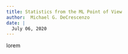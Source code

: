 ```yaml
---
title: Statistics from the ML Point of View
author:  Michael G. DeCrescenzo
date: | 
  July 06, 2020 
---
```


lorem

